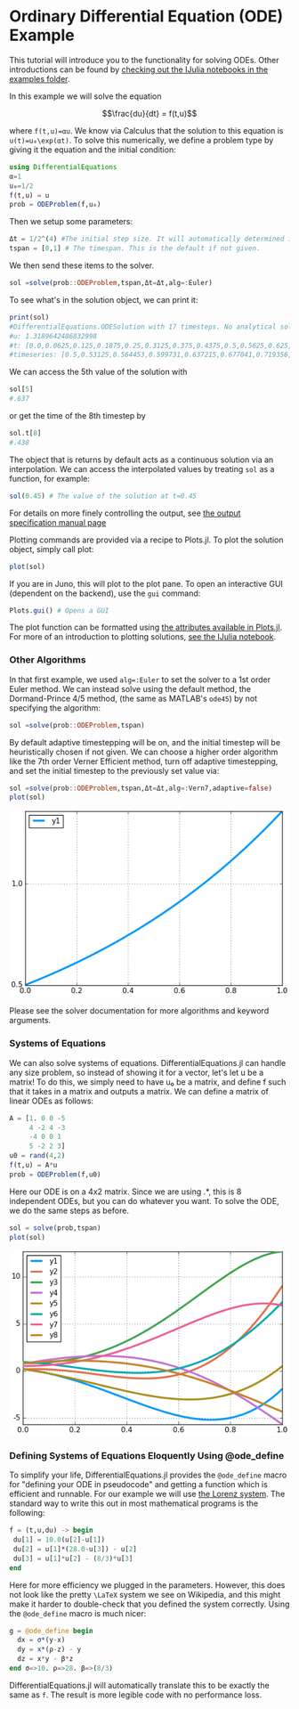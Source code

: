 # Ordinary Differential Equation (ODE) Example

This tutorial will introduce you to the functionality for solving ODEs. Other
introductions can be found by [checking out the IJulia notebooks in the examples
folder](https://github.com/JuliaDiffEq/DifferentialEquations.jl/tree/master/examples).

In this example we will solve the equation

```math
\frac{du}{dt} = f(t,u)
```

where ``f(t,u)=αu``. We know via Calculus that the solution to this equation is
``u(t)=u₀\exp(αt)``. To solve this numerically, we define a problem type by
giving it the equation and the initial condition:

```julia
using DifferentialEquations
α=1
u₀=1/2
f(t,u) = u
prob = ODEProblem(f,u₀)
```

Then we setup some parameters:

```julia
Δt = 1/2^(4) #The initial step size. It will automatically determined if not given.
tspan = [0,1] # The timespan. This is the default if not given.
```

We then send these items to the solver.

```julia
sol =solve(prob::ODEProblem,tspan,Δt=Δt,alg=:Euler)
```

To see what's in the solution object, we can print it:
```julia
print(sol)
#DifferentialEquations.ODESolution with 17 timesteps. No analytical solution is known.
#u: 1.3189642486832998
#t: [0.0,0.0625,0.125,0.1875,0.25,0.3125,0.375,0.4375,0.5,0.5625,0.625,0.6875,0.75,0.8125,0.875,0.9375,1.0]
#timeseries: [0.5,0.53125,0.564453,0.599731,0.637215,0.677041,0.719356,0.764315,0.812085,0.86284,0.916768,0.974066,1.03494,1.09963,1.16836,1.24138,1.31896]
```

We can access the 5th value of the solution with

```julia
sol[5]
#.637
```

or get the time of the 8th timestep by

```julia
sol.t[8]
#.438
```

The object that is returns by default acts as a continuous solution via an interpolation.
We can access the interpolated values by treating `sol` as a function, for example:

```julia
sol(0.45) # The value of the solution at t=0.45
```

For details on more finely controlling the output, see [the output specification manual page](http://juliadiffeq.github.io/DifferentialEquations.jl/latest/man/output_specification.html)

Plotting commands are provided via a recipe to Plots.jl. To plot the solution
object, simply call plot:

```julia
plot(sol)
```

If you are in Juno, this will plot to the plot pane. To open an interactive GUI
(dependent on the backend), use the `gui` command:

```julia
Plots.gui() # Opens a GUI
```

The plot function can be formatted using [the attributes available in Plots.jl](https://juliaplots.github.io/).
For more of an introduction to plotting solutions, [see the IJulia notebook](https://github.com/JuliaDiffEq/DifferentialEquations.jl/blob/master/examples/Formatting%20the%20Plots.ipynb).

### Other Algorithms

In that first example, we used `alg=:Euler` to set the solver to a 1st order Euler
method. We can instead solve using the default method, the Dormand-Prince 4/5 method,
(the same as MATLAB's `ode45`) by not specifying the algorithm:

```julia
sol =solve(prob::ODEProblem,tspan)
```

By default adaptive timestepping will be on, and the initial timestep will be
heuristically chosen if not given. We can choose a higher order algorithm
like the 7th order Verner Efficient method, turn off adaptive timestepping, and
set the initial timestep to the previously set value via:

```julia
sol =solve(prob::ODEProblem,tspan,Δt=Δt,alg=:Vern7,adaptive=false)
plot(sol)
```

![Better ODE Solution](../assets/introODEplot.png)


Please see the solver documentation for more algorithms and keyword arguments.

### Systems of Equations

We can also solve systems of equations. DifferentialEquations.jl can handle any
size problem, so instead of showing it for a vector, let's let u be a matrix!
To do this, we simply need to have u₀ be a matrix, and define f such that it
takes in a matrix and outputs a matrix. We can define a matrix of linear ODEs
as follows:

```julia
A = [1. 0 0 -5
     4 -2 4 -3
     -4 0 0 1
     5 -2 2 3]
u0 = rand(4,2)
f(t,u) = A*u
prob = ODEProblem(f,u0)
```

Here our ODE is on a 4x2 matrix. Since we are using .\*, this is 8 independent
ODEs, but you can do whatever you want. To solve the ODE, we do the same steps
as before.

```julia
sol = solve(prob,tspan)
plot(sol)
```

![ODE System Solution](../assets/multiODEplot.png)


### Defining Systems of Equations Eloquently Using @ode_define

To simplify your life, DifferentialEquations.jl provides the `@ode_define` macro
for "defining your ODE in pseudocode" and getting a function which is efficient
and runnable. For our example we will use [the Lorenz system](https://en.wikipedia.org/wiki/Lorenz_system).
The standard way to write this out in most mathematical programs is the following:

```julia
f = (t,u,du) -> begin
 du[1] = 10.0(u[2]-u[1])
 du[2] = u[1]*(28.0-u[3]) - u[2]
 du[3] = u[1]*u[2] - (8/3)*u[3]
end
```

Here for more efficiency we plugged in the parameters. However, this does not
look like the pretty ``\LaTeX`` system we see on Wikipedia, and this might make it
harder to double-check that you defined the system correctly. Using the
`@ode_define` macro is much nicer:

```julia
g = @ode_define begin
  dx = σ*(y-x)
  dy = x*(ρ-z) - y
  dz = x*y - β*z
end σ=>10. ρ=>28. β=>(8/3)
```

DifferentialEquations.jl will automatically translate this to be exactly the
same as `f`. The result is more legible code with no performance loss.
